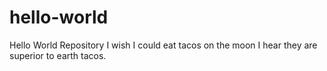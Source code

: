 # hello-world
Hello World Repository
I wish I could eat tacos on the moon I hear they are superior to earth tacos.

